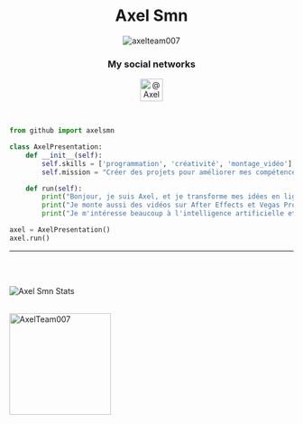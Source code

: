 <h1 align="center">Axel Smn</h1>

<p align="center"> <img src="https://komarev.com/ghpvc/?username=axelteam007&label=Profile%20views&color=0e75b6&style=flat" alt="axelteam007" /> </p>

<h3 align="center">My social networks</h3>
<p align="center">
<a href="https://github.com/AxelTeam007" target="blank"><img align="center" src="https://pngimg.com/uploads/github/github_PNG80.png" alt="@AxelTeam007" height="40" width="40" /></a>
</p>
<br>

```python
from github import axelsmn

class AxelPresentation:
    def __init__(self):
        self.skills = ['programmation', 'créativité', 'montage_vidéo']
        self.mission = "Créer des projets pour améliorer mes compétences."

    def run(self):
        print("Bonjour, je suis Axel, et je transforme mes idées en lignes de code.")
        print("Je monte aussi des vidéos sur After Effects et Vegas Pro.")
        print("Je m'intéresse beaucoup à l'intelligence artificielle et le marketing.")

axel = AxelPresentation()
axel.run()
```
-------------------------------------------------------------------------------------------------------------------------------------------------------
<br>
<br>

<p><img align="center" src="https://github-readme-streak-stats.herokuapp.com/?user=axelteam007&" alt="Axel Smn Stats" /></p>
<br>
<img align="center" height="180em" src="https://github-readme-stats.vercel.app/api/top-langs/?username=AxelTeam007&langs_count=8&theme=transparent" alt=AxelTeam007 />
